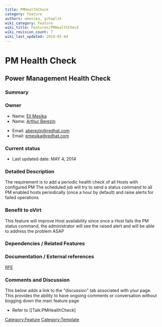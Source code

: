 ```yaml
---
title: PMHealthCheck
category: feature
authors: emesika, gchaplik
wiki_category: Feature
wiki_title: Features/PMHealthCheck
wiki_revision_count: 7
wiki_last_updated: 2014-05-04
---
```


# PM Health Check

## Power Management Health Check

### Summary

### Owner

*   Name: [ Eli Mesika](User:MyUser)
*   Name: [ Arthur Berezin](User:MyUser)

<!-- -->

*   Email: aberezin@redhat.com
*   Email: emesika@redhat.com

### Current status

*   Last updated date: MAY 4, 2014

### Detailed Description

The requirement is to add a periodic health check of all Hosts with configured PM
The scheduled job will try to send a status command to all PM enabled hosts periodically (once a hour by default) and raise alerts for failed operations

### Benefit to oVirt

This feature will improve Host availability since once a Host fails the PM status command, the administrator will see the raised alert and will be able to address the problem ASAP

### Dependencies / Related Features

### Documentation / External references

[RFE](https://bugzilla.redhat.com/show_bug.cgi?id=1090800%20)

### Comments and Discussion

This below adds a link to the "discussion" tab associated with your page. This provides the ability to have ongoing comments or conversation without bogging down the main feature page

*   Refer to [[Talk:PMHealthCheck]

<Category:Feature> <Category:Template>

